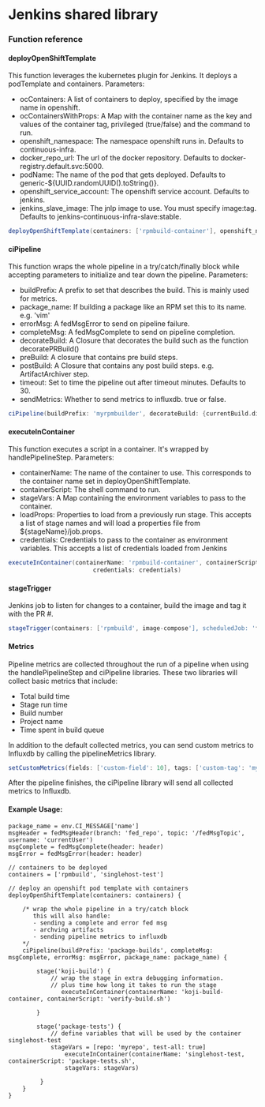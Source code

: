 # Jenkins shared library

### Function reference
#### deployOpenShiftTemplate
This function leverages the kubernetes plugin for Jenkins. It deploys a podTemplate and containers.
Parameters:
- ocContainers: A list of containers to deploy, specified by the image name in openshift.
- ocContainersWithProps: A Map with the container name as the key and values of the container tag, privileged (true/false)
and the command to run.
- openshift_namespace: The namespace openshift runs in. Defaults to continuous-infra.
- docker_repo_url: The url of the docker repository. Defaults to docker-registry.default.svc:5000.
- podName: The name of the pod that gets deployed. Defaults to generic-${UUID.randomUUID().toString()}.
- openshift_service_account: The openshift service account. Defaults to jenkins.
- jenkins_slave_image: The jnlp image to use. You must specify image:tag. Defaults to jenkins-continuous-infra-slave:stable.
```groovy
deployOpenShiftTemplate(containers: ['rpmbuild-container'], openshift_namespace: 'default')
```
#### ciPipeline
This function wraps the whole pipeline in a try/catch/finally block while accepting parameters to initialize and tear down
the pipeline.
Parameters:
- buildPrefix: A prefix to set that describes the build. This is mainly used for metrics.
- package_name: If building a package like an RPM set this to its name. e.g. 'vim'
- errorMsg: A fedMsgError to send on pipeline failure.
- completeMsg: A fedMsgComplete to send on pipeline completion.
- decorateBuild: A Closure that decorates the build such as the function decoratePRBuild()
- preBuild: A closure that contains pre build steps.
- postBuild: A Closure that contains any post build steps. e.g. ArtifactArchiver step.
- timeout: Set to time the pipeline out after timeout minutes. Defaults to 30.
- sendMetrics: Whether to send metrics to influxdb. true or false.
```groovy
ciPipeline(buildPrefix: 'myrpmbuilder', decorateBuild: {currentBuild.displayName: 'env.BUILD_ID'})
```
#### executeInContainer
This function executes a script in a container. It's wrapped by handlePipelineStep.
Parameters:
- containerName: The name of the container to use. This corresponds to the container name set in deployOpenShiftTemplate.
- containerScript: The shell command to run.
- stageVars: A Map containing the environment variables to pass to the container.
- loadProps: Properties to load from a previously run stage. This accepts a list of stage names and will load a properties file
from ${stageName}/job.props.
- credentials: Credentials to pass to the container as environment variables. This accepts a list of credentials loaded
from Jenkins
```groovy
executeInContainer(containerName: 'rpmbuild-container', containerScript: 'echo success', stageVars: ['var1': 'val1'],
                        credentials: credentials)
```

#### stageTrigger
Jenkins job to listen for changes to a container, build the image and tag it with the PR #.
```groovy
stageTrigger(containers: ['rpmbuild', image-compose'], scheduledJob: 'fedora-rawhide-build')
```

#### Metrics
Pipeline metrics are collected throughout the run of a pipeline when using the handlePipelineStep and ciPipeline libraries.
These two libraries will collect basic metrics that include:
- Total build time
- Stage run time
- Build number
- Project name
- Time spent in build queue

In addition to the default collected metrics, you can send custom metrics to Influxdb by calling the pipelineMetrics library.

```groovy
setCustomMetrics(fields: ['custom-field': 10], tags: ['custom-tag': 'my-build-tag'])
```

After the pipeline finishes, the ciPipeline library will send all collected metrics to Influxdb.

#### Example Usage:
```
package_name = env.CI_MESSAGE['name']
msgHeader = fedMsgHeader(branch: 'fed_repo', topic: '/fedMsgTopic', username: 'currentUser')
msgComplete = fedMsgComplete(header: header)
msgError = fedMsgError(header: header)

// containers to be deployed
containers = ['rpmbuild', 'singlehost-test']

// deploy an openshift pod template with containers
deployOpenShiftTemplate(containers: containers) {

    /* wrap the whole pipeline in a try/catch block
       this will also handle:
       - sending a complete and error fed msg
       - archving artifacts
       - sending pipeline metrics to influxdb
    */
    ciPipeline(buildPrefix: 'package-builds', completeMsg: msgComplete, errorMsg: msgError, package_name: package_name) {
    
        stage('koji-build') {
            // wrap the stage in extra debugging information.
            // plus time how long it takes to run the stage
               executeInContainer(containerName: 'koji-build-container, containerScript: 'verify-build.sh')
           
        }
        
        stage('package-tests') {
            // define variables that will be used by the container singlehost-test
            stageVars = [repo: 'myrepo', test-all: true]
                executeInContainer(containerName: 'singlehost-test, containerScript: 'package-tests.sh',
                stageVars: stageVars)

         }
    }
}
```
